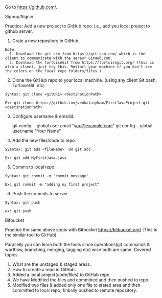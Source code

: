 Go to https://github.com/.

Signup/Signin.

Practice: Add a new project to GitHub repo. i.e., add you local project to github server.

  1. Crate a new repository in GitHub. 
  
    Note:
      1. Download the git scm from https://git-scm.com/ which is the client to communicate with the serevr GitHub.com.
      2. Download the tortoiseGit from https://tortoisegit.org/ (this is also a client, just try this. Restart your machine if you don't see the colors on the local repo folders/files.)       

  2. Clone the GitHub repo to your local machine. (using any client Git bash, TortoiseGit, etc)

    Syntax: git clone <gitURL> <destinationPath>

    Ex: git clone https://github.com/venkatasykam/FirstJavaProject.git <destinationPath>

  3. Configure username & emailid.
  
      git config --global user.email "you@example.com"
      git config --global user.name "Your Name"

  4. Add the new files/code to repo.

    Syantax: git add <fileName>  OR git add .

    Ex: git add MyFirstJava.java

  5. Commit to local repo.

    Syntax: git commit -m "commit message"

    Ex: git commit -m "adding my first project"

  6. Push the commits to server.

    Syntax: git push

    ex: git push
Bitbucket

  Practice the same above steps with Bitbucket https://bitbucket.org/ (This is the similar tool to GitHub).
  
  Parallelly you can learn both the tools since operations(git commands & worlflow, branching, merging, tagging etc) wise both are same.
Covered topics

  1. What are the unstaged & staged areas.
  2. How to create a repo in GitHub.
  3. Added a local project(code/files) to GitHub repo.
  4. We have Modified the files and committed and then pushed to repo.
  5. Modified two files & added only one file to stated area and then committed to local repo, finbally pushed to remote repository.
